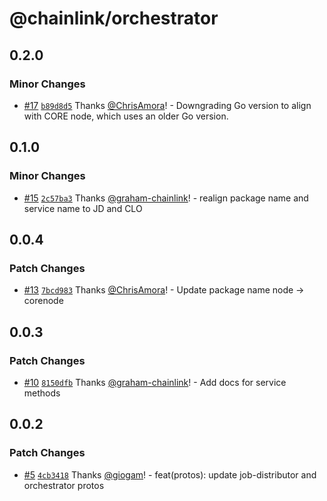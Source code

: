 # @chainlink/orchestrator

## 0.2.0

### Minor Changes

- [#17](https://github.com/smartcontractkit/chainlink-protos/pull/17) [`b89d8d5`](https://github.com/smartcontractkit/chainlink-protos/commit/b89d8d5c191cc4759450f55f1ba897f0dc0cc8d2) Thanks [@ChrisAmora](https://github.com/ChrisAmora)! - Downgrading Go version to align with CORE node, which uses an older Go version.

## 0.1.0

### Minor Changes

- [#15](https://github.com/smartcontractkit/chainlink-protos/pull/15) [`2c57ba3`](https://github.com/smartcontractkit/chainlink-protos/commit/2c57ba38a8029157148ab89b468972348a292b97) Thanks [@graham-chainlink](https://github.com/graham-chainlink)! - realign package name and service name to JD and CLO

## 0.0.4

### Patch Changes

- [#13](https://github.com/smartcontractkit/chainlink-protos/pull/13) [`7bcd983`](https://github.com/smartcontractkit/chainlink-protos/commit/7bcd9834ebc807a7eda939bc7cf0bbe59480bde1) Thanks [@ChrisAmora](https://github.com/ChrisAmora)! - Update package name node -> corenode

## 0.0.3

### Patch Changes

- [#10](https://github.com/smartcontractkit/chainlink-protos/pull/10) [`8150dfb`](https://github.com/smartcontractkit/chainlink-protos/commit/8150dfb75ad3df7681dc59f05b1ef7c2c2a1a6a6) Thanks [@graham-chainlink](https://github.com/graham-chainlink)! - Add docs for service methods

## 0.0.2

### Patch Changes

- [#5](https://github.com/smartcontractkit/chainlink-protos/pull/5) [`4cb3418`](https://github.com/smartcontractkit/chainlink-protos/commit/4cb341887f159095f98aaf7ba59f540f612b3ade) Thanks [@giogam](https://github.com/giogam)! - feat(protos): update job-distributor and orchestrator protos
